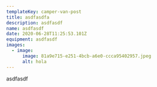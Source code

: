 ```yaml
---
templateKey: camper-van-post
title: asdfasdfa
description: asdfasdf
name: asdfasdf
date: 2020-06-28T11:25:53.101Z
equipment: asdfasdf
images:
  - image:
      image: 81a9e715-e251-4bcb-a6e0-ccca95402957.jpeg
      alt: hola
---
```

asdfasdf